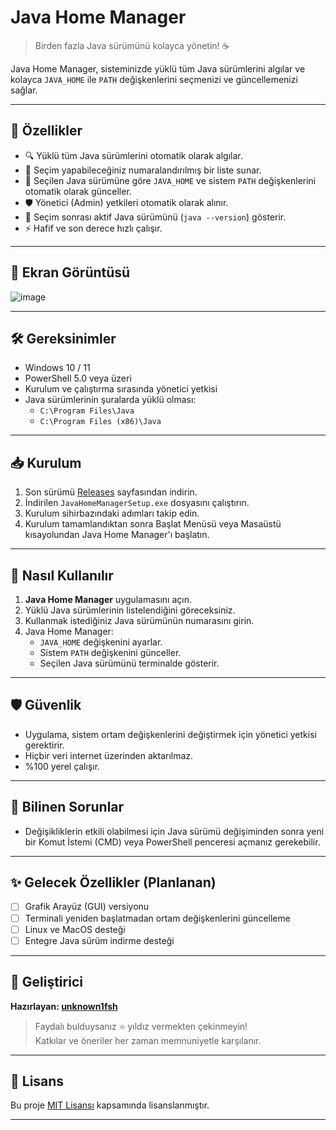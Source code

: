 # Java Home Manager

> Birden fazla Java sürümünü kolayca yönetin! ☕

Java Home Manager, sisteminizde yüklü tüm Java sürümlerini algılar ve kolayca `JAVA_HOME` ile `PATH` değişkenlerini seçmenizi ve güncellemenizi sağlar.

---

## 🚀 Özellikler

- 🔍 Yüklü tüm Java sürümlerini otomatik olarak algılar.
- 🎯 Seçim yapabileceğiniz numaralandırılmış bir liste sunar.
- 🔄 Seçilen Java sürümüne göre `JAVA_HOME` ve sistem `PATH` değişkenlerini otomatik olarak günceller.
- 🛡️ Yönetici (Admin) yetkileri otomatik olarak alınır.
- 💬 Seçim sonrası aktif Java sürümünü (`java --version`) gösterir.
- ⚡ Hafif ve son derece hızlı çalışır.

---

## 📸 Ekran Görüntüsü

![image](https://github.com/user-attachments/assets/1062736f-37bf-4a40-a91a-ae1785eef035)

---

## 🛠️ Gereksinimler

- Windows 10 / 11
- PowerShell 5.0 veya üzeri
- Kurulum ve çalıştırma sırasında yönetici yetkisi
- Java sürümlerinin şuralarda yüklü olması:
  - `C:\Program Files\Java`
  - `C:\Program Files (x86)\Java`

---

## 📥 Kurulum

1. Son sürümü [Releases](https://github.com/unknown1fsh/java-home-manager/releases) sayfasından indirin.
2. İndirilen `JavaHomeManagerSetup.exe` dosyasını çalıştırın.
3. Kurulum sihirbazındaki adımları takip edin.
4. Kurulum tamamlandıktan sonra Başlat Menüsü veya Masaüstü kısayolundan Java Home Manager'ı başlatın.

---

## 🧩 Nasıl Kullanılır

1. **Java Home Manager** uygulamasını açın.
2. Yüklü Java sürümlerinin listelendiğini göreceksiniz.
3. Kullanmak istediğiniz Java sürümünün numarasını girin.
4. Java Home Manager:
   - `JAVA_HOME` değişkenini ayarlar.
   - Sistem `PATH` değişkenini günceller.
   - Seçilen Java sürümünü terminalde gösterir.

---

## 🛡️ Güvenlik

- Uygulama, sistem ortam değişkenlerini değiştirmek için yönetici yetkisi gerektirir.
- Hiçbir veri internet üzerinden aktarılmaz.
- %100 yerel çalışır.

---

## 💬 Bilinen Sorunlar

- Değişikliklerin etkili olabilmesi için Java sürümü değişiminden sonra yeni bir Komut İstemi (CMD) veya PowerShell penceresi açmanız gerekebilir.

---

## ✨ Gelecek Özellikler (Planlanan)

- [ ] Grafik Arayüz (GUI) versiyonu
- [ ] Terminali yeniden başlatmadan ortam değişkenlerini güncelleme
- [ ] Linux ve MacOS desteği
- [ ] Entegre Java sürüm indirme desteği

---

## 👤 Geliştirici

**Hazırlayan: [unknown1fsh](https://github.com/unknown1fsh)**

> Faydalı bulduysanız ⭐️ yıldız vermekten çekinmeyin!  
> Katkılar ve öneriler her zaman memnuniyetle karşılanır.

---

## 📜 Lisans

Bu proje [MIT Lisansı](LICENSE) kapsamında lisanslanmıştır.

---
